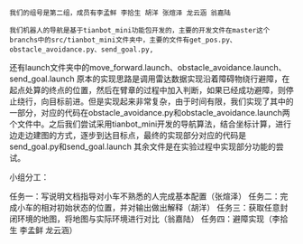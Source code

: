     我们的组号是第二组，成员有李孟鲜 李拾生 胡洋 张煊泽 龙云涵 翁嘉陆

    我们机器人的导航是基于tianbot_mini功能包开发的，主要的开发文件在master这个branchs中的src/tianbot_mini文件夹中，主要的文件有get_pos.py、obstacle_avoidance.py、send_goal.py,
还有launch文件夹中的move_forward.launch、obstacle_avoidance.launch、send_goal.launch
原本的实现思路是调用雷达数据实现沿着障碍物绕行避障，在起点处算的终点的位置，然后在臂章的过程中加入判断，如果已经成功避障，则停止绕行，向目标前进。但是实现起来非常复杂，由于时间有限，我们实现了其中的一部分，对应的代码在obstacle_avoidance.py和obstacle_avoidance.launch两个文件中。之后我们尝试采用tianbot_mini开发的导航算法，结合坐标计算，进行边走边建图的方式，逐步到达目标点，最终的实现部分对应的代码是send_goal.py和send_goal.launch
其余文件是在实验过程中实现部分功能的尝试。

小组分工：

任务一：写说明文档指导对小车不熟悉的人完成基本配置（张煊泽）
任务二：完成小车的相对初始状态的位置，并对输出做出解释（胡洋）
任务三：获取任意封闭环境的地图，将地图与实际环境进行对比（翁嘉陆）
任务四：避障实现（李拾生 李孟鲜 龙云涵）
